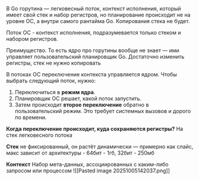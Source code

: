 В Go горутина — легковесный поток, контекст исполнения, который имеет свой стек и набор регистров, но планирование происходит не на уровне  ОС, а внутри самого рантайма Go. Копирования стека не будет.

Поток ОС - контекст исполнения, подразумевается только стеком и набором регистров.

Преимущество.
То есть ядро про горутины вообще не знает — ими управляет пользовательский планировщик Go. Достаточно изменить регистры, стек не нужно копировать

В потоках ОС переключение контекста управляется ядром.
Чтобы выбрать следующий поток, нужно:
1. Переключиться в **режим ядра**.
2. Планировщик ОС решает, какой поток запустить.
3. Затем происходит **второе переключение** обратно в пользовательский режим.
Это требует системных вызовов и дорого по времени.
 
**Когда переключение происходит, куда сохраняются регистры?**
На стек легковесного потока

**Стек** не фиксированный, он растёт динамически — примерно как слайс, макс зависит от архитектуры - 64бит - 1гб, 32бит - 250мб

**Контекст**
Набор мета-данных, ассоциированных с каким-либо запросом или процессом 
![[Pasted image 20251005142037.png]] 